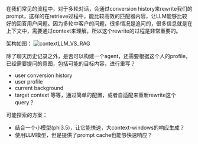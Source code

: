 在我们常见的流程中，对于多轮对话，会通过conversion history来rewrite我们的prompt，这样的在retrieve过程中，能比较高效的匹配器内容，让LLM能够比较好的回答用户问题。因为多轮中客户的问题，很多情况是追问的，很多信息就是在上下文中，需要通过context来理解，所以这个rewrite的过程是非常重要的。

架构如图：
![contextLLM_VS_RAG](./上下文感知RAG_EnhancingRAGwithContextualRetrieval_20241118/RAG_0-1729080789691.gif)

除了聊天历史记录之外，是否可以构建一个agent，还需要根据这个人的profile，已经需要提问的意图，包括可能的目标内容，进行重写？

- user conversion history
- user profile
- current background
- target context
等等，通过简单的配置，或者自适配来重新rewrite这个query？

可能探索的方案：

- 结合一个小模型(phi3.5)，让它能快速，大context-windows的响应生成？
- 使用LLM模型，但是提供了prompt cache也能够快速响应？